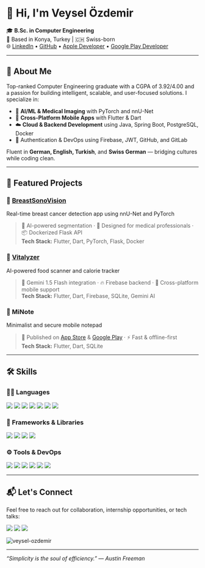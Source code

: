 # 👋 Hi, I'm Veysel Özdemir

🎓 **B.Sc. in Computer Engineering**  
📍 Based in Konya, Turkey | 🇨🇭 Swiss-born  
🌐 [LinkedIn](https://www.linkedin.com/in/ozdemir-veysel/) • [GitHub](https://github.com/veysel-ozdemir) • [Apple Developer](https://apps.apple.com/tr/developer/veysel-ozdemir/id1791593374) • [Google Play Developer](https://play.google.com/store/apps/dev?id=7737397220295288084)

---

## 🧠 About Me

Top-ranked Computer Engineering graduate with a CGPA of 3.92/4.00 and a passion for building intelligent, scalable, and user-focused solutions. I specialize in:

- 🧬 **AI/ML & Medical Imaging** with PyTorch and nnU-Net  
- 📱 **Cross-Platform Mobile Apps** with Flutter & Dart  
- ☁️ **Cloud & Backend Development** using Java, Spring Boot, PostgreSQL, Docker  
- 🔐 Authentication & DevOps using Firebase, JWT, GitHub, and GitLab

Fluent in **German, English, Turkish**, and **Swiss German** — bridging cultures while coding clean.

---

## 🚀 Featured Projects

### 🔬 [BreastSonoVision](https://github.com/veysel-ozdemir/breast-sono-vision)  
Real-time breast cancer detection app using nnU-Net and PyTorch  
> 🧠 AI-powered segmentation · 🏥 Designed for medical professionals · 📦 Dockerized Flask API  
**Tech Stack:** Flutter, Dart, PyTorch, Flask, Docker

### 🍎 [Vitalyzer](https://github.com/veysel-ozdemir/vitalyzer)  
AI-powered food scanner and calorie tracker  
> 🤖 Gemini 1.5 Flash integration · 🔥 Firebase backend · 📱 Cross-platform mobile support  
**Tech Stack:** Flutter, Dart, Firebase, SQLite, Gemini AI

### 📝 MiNote
Minimalist and secure mobile notepad  
> 📲 Published on [App Store](https://apps.apple.com/tr/app/minote-simple-safe-notepad/id6740778330) & [Google Play](https://play.google.com/store/apps/details?id=com.ozdemirsoftware.minote) · ⚡ Fast & offline-first  
**Tech Stack:** Flutter, Dart, SQLite

---

## 🛠️ Skills
### 🧑‍💻 Languages
<p> <img src="https://img.shields.io/badge/Java-007396?style=for-the-badge&logo=java&logoColor=white"/> <img src="https://img.shields.io/badge/Python-3776AB?style=for-the-badge&logo=python&logoColor=white"/> <img src="https://img.shields.io/badge/Dart-0175C2?style=for-the-badge&logo=dart&logoColor=white"/> <img src="https://img.shields.io/badge/C-00599C?style=for-the-badge&logo=c&logoColor=white"/> <img src="https://img.shields.io/badge/C++-00599C?style=for-the-badge&logo=c%2B%2B&logoColor=white"/> <img src="https://img.shields.io/badge/JavaScript-F7DF1E?style=for-the-badge&logo=javascript&logoColor=black"/> <img src="https://img.shields.io/badge/SQL-003B57?style=for-the-badge&logo=postgresql&logoColor=white"/> </p>

### 🧩 Frameworks & Libraries
<p> <img src="https://img.shields.io/badge/Spring_Boot-6DB33F?style=for-the-badge&logo=springboot&logoColor=white"/> <img src="https://img.shields.io/badge/Flutter-02569B?style=for-the-badge&logo=flutter&logoColor=white"/> <img src="https://img.shields.io/badge/Flask-000000?style=for-the-badge&logo=flask&logoColor=white"/> <img src="https://img.shields.io/badge/PyTorch-EE4C2C?style=for-the-badge&logo=pytorch&logoColor=white"/> </p>

### ⚙️ Tools & DevOps
<p> <img src="https://img.shields.io/badge/Docker-2496ED?style=for-the-badge&logo=docker&logoColor=white"/> <img src="https://img.shields.io/badge/Firebase-FFCA28?style=for-the-badge&logo=firebase&logoColor=black"/> <img src="https://img.shields.io/badge/Git-F05032?style=for-the-badge&logo=git&logoColor=white"/> <img src="https://img.shields.io/badge/GitHub-181717?style=for-the-badge&logo=github&logoColor=white"/> <img src="https://img.shields.io/badge/GitLab-FC6D26?style=for-the-badge&logo=gitlab&logoColor=white"/> <img src="https://img.shields.io/badge/PostgreSQL-4169E1?style=for-the-badge&logo=postgresql&logoColor=white"/> </p>

---

## 📬 Let's Connect

Feel free to reach out for collaboration, internship opportunities, or tech talks:
<div> 
  <a href = "mailto:ozdemirsoftware.dev@gmail.com"><img src="https://img.shields.io/badge/-Gmail-%23333?style=for-the-badge&logo=gmail&logoColor=white" target="_blank"></a>
  <a href="https://www.linkedin.com/in/ozdemir-veysel/" target="_blank"><img src="https://img.shields.io/badge/-LinkedIn-%230077B5?style=for-the-badge&logo=linkedin&logoColor=white" target="_blank"></a> 
  <a href="https://twitter.com/softhware" target="_blank"><img src="https://img.shields.io/badge/Twitter-1DA1F2?style=for-the-badge&logo=twitter&logoColor=white" target="_blank"></a>
</div>

<div>
  <p> <img src="https://komarev.com/ghpvc/?username=veysel-ozdemir&label=Profile%20views&color=0e75b6&style=flat" alt="veysel-ozdemir" /> </p>
</div>

---

_“Simplicity is the soul of efficiency.” — Austin Freeman_
